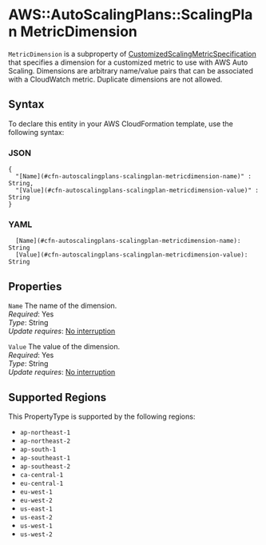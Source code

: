 # AWS::AutoScalingPlans::ScalingPlan MetricDimension<a name="aws-properties-autoscalingplans-scalingplan-metricdimension"></a>

 `MetricDimension` is a subproperty of [CustomizedScalingMetricSpecification](https://docs.aws.amazon.com/AWSCloudFormation/latest/UserGuide/aws-properties-autoscalingplans-scalingplan-customizedscalingmetricspecification.html) that specifies a dimension for a customized metric to use with AWS Auto Scaling\. Dimensions are arbitrary name/value pairs that can be associated with a CloudWatch metric\. Duplicate dimensions are not allowed\. 

## Syntax<a name="aws-properties-autoscalingplans-scalingplan-metricdimension-syntax"></a>

To declare this entity in your AWS CloudFormation template, use the following syntax:

### JSON<a name="aws-properties-autoscalingplans-scalingplan-metricdimension-syntax.json"></a>

```
{
  "[Name](#cfn-autoscalingplans-scalingplan-metricdimension-name)" : String,
  "[Value](#cfn-autoscalingplans-scalingplan-metricdimension-value)" : String
}
```

### YAML<a name="aws-properties-autoscalingplans-scalingplan-metricdimension-syntax.yaml"></a>

```
  [Name](#cfn-autoscalingplans-scalingplan-metricdimension-name): String
  [Value](#cfn-autoscalingplans-scalingplan-metricdimension-value): String
```

## Properties<a name="aws-properties-autoscalingplans-scalingplan-metricdimension-properties"></a>

`Name`  <a name="cfn-autoscalingplans-scalingplan-metricdimension-name"></a>
The name of the dimension\.  
*Required*: Yes  
*Type*: String  
*Update requires*: [No interruption](https://docs.aws.amazon.com/AWSCloudFormation/latest/UserGuide/using-cfn-updating-stacks-update-behaviors.html#update-no-interrupt)

`Value`  <a name="cfn-autoscalingplans-scalingplan-metricdimension-value"></a>
The value of the dimension\.  
*Required*: Yes  
*Type*: String  
*Update requires*: [No interruption](https://docs.aws.amazon.com/AWSCloudFormation/latest/UserGuide/using-cfn-updating-stacks-update-behaviors.html#update-no-interrupt)

## Supported Regions

This PropertyType is supported by the following regions:

- `ap-northeast-1`
- `ap-northeast-2`
- `ap-south-1`
- `ap-southeast-1`
- `ap-southeast-2`
- `ca-central-1`
- `eu-central-1`
- `eu-west-1`
- `eu-west-2`
- `us-east-1`
- `us-east-2`
- `us-west-1`
- `us-west-2`

